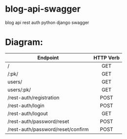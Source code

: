 # blog-api-swagger
blog api rest auth python django swagger


# Diagram:

| Endpoint                            | HTTP Verb |
| ----------------------------------- | :-------: |
| /                                   | GET       |
| /:pk/                               | GET       |
| users/                              | GET       |
| users/:pk/                          | GET       |
| /rest-auth/registration             | POST      |
| /rest-auth/login                    | POST      |
| /rest-auth/logout                   | GET       |
| /rest-auth/password/reset           | POST      |
| /rest-auth/password/reset/confirm   | POST      |
